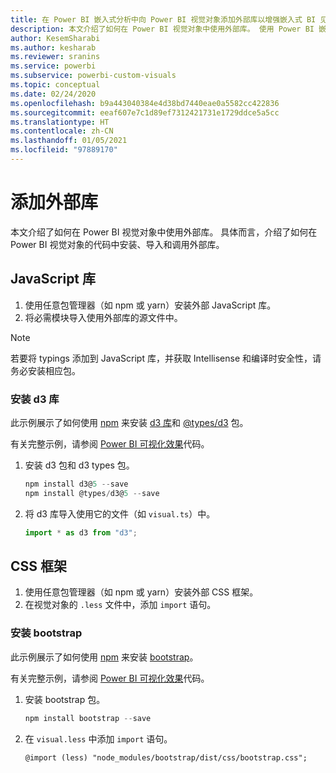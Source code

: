 ```yaml
---
title: 在 Power BI 嵌入式分析中向 Power BI 视觉对象添加外部库以增强嵌入式 BI 见解
description: 本文介绍了如何在 Power BI 视觉对象中使用外部库。 使用 Power BI 嵌入式分析改进嵌入式 BI 见解。
author: KesemSharabi
ms.author: kesharab
ms.reviewer: sranins
ms.service: powerbi
ms.subservice: powerbi-custom-visuals
ms.topic: conceptual
ms.date: 02/24/2020
ms.openlocfilehash: b9a443040384e4d38bd7440eae0a5582cc422836
ms.sourcegitcommit: eeaf607e7c1d89ef7312421731e1729ddce5a5cc
ms.translationtype: HT
ms.contentlocale: zh-CN
ms.lasthandoff: 01/05/2021
ms.locfileid: "97889170"
---
```

# <a name="adding-external-libraries"></a>添加外部库

本文介绍了如何在 Power BI 视觉对象中使用外部库。 具体而言，介绍了如何在 Power BI 视觉对象的代码中安装、导入和调用外部库。

## <a name="javascript-libraries"></a>JavaScript 库

1. 使用任意包管理器（如 npm 或 yarn）安装外部 JavaScript 库。
2. 将必需模块导入使用外部库的源文件中。

>[!NOTE]
>若要将 typings 添加到 JavaScript 库，并获取 Intellisense 和编译时安全性，请务必安装相应包。

### <a name="installing-the-d3-library"></a>安装 d3 库

此示例展示了如何使用 [npm](https://www.npmjs.com/) 来安装 [d3 库](https://www.npmjs.com/package/d3)和 [@types/d3](https://www.npmjs.com/package/@types/d3) 包。

有关完整示例，请参阅 [Power BI 可视化效果](https://github.com/microsoft/powerbi-visuals-gantt/blob/master/src/gantt.ts#L29)代码。

1. 安装 d3 包和 d3 types 包。

    ```powershell
    npm install d3@5 --save
    npm install @types/d3@5 --save
    ```

2. 将 d3 库导入使用它的文件（如 `visual.ts`）中。

    ```typescript
    import * as d3 from "d3";
    ```

## <a name="css-framework"></a>CSS 框架

1. 使用任意包管理器（如 npm 或 yarn）安装外部 CSS 框架。
2. 在视觉对象的 `.less` 文件中，添加 `import` 语句。

### <a name="installing-bootstrap"></a>安装 bootstrap

此示例展示了如何使用 [npm](https://www.npmjs.com/) 来安装 [bootstrap](https://www.npmjs.com/package/bootstrap)。

有关完整示例，请参阅 [Power BI 可视化效果](https://github.com/Microsoft/powerbi-visuals-sankey/blob/c8200da56913cd8b253be949a35fad0f4472b6de/style/visual.less#L32)代码。

1. 安装 bootstrap 包。

    ```powershell
    npm install bootstrap --save
    ```

2. 在 `visual.less` 中添加 `import` 语句。

    ```less
    @import (less) "node_modules/bootstrap/dist/css/bootstrap.css";
    ```
